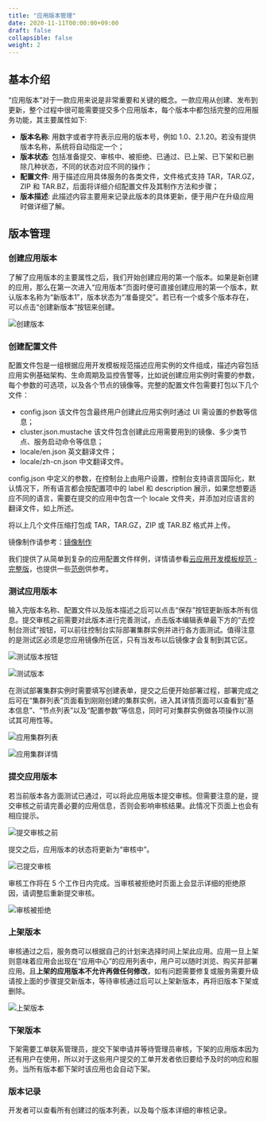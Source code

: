 ```yaml
---
title: "应用版本管理"
date: 2020-11-11T00:00:00+09:00
draft: false
collapsible: false
weight: 2
---
```


## 基本介绍

“应用版本”对于一款应用来说是非常重要和关键的概念。一款应用从创建、发布到更新，整个过程中很可能需要提交多个应用版本，每个版本中都包括完整的应用服务功能，其主要属性如下:

- **版本名称**: 用数字或者字符表示应用的版本号，例如 1.0、2.1.20。若没有提供版本名称，系统将自动指定一个；
- **版本状态**: 包括准备提交、审核中、被拒绝、已通过、已上架、已下架和已删除几种状态，不同的状态对应不同的操作；
- **配置文件**: 用于描述应用具体服务的各类文件，文件格式支持 TAR，TAR.GZ，ZIP 和 TAR.BZ，后面将详细介绍配置文件及其制作方法和步骤；
- **版本描述**: 此描述内容主要用来记录此版本的具体更新，便于用户在升级应用时做详细了解。

## 版本管理

### 创建应用版本

了解了应用版本的主要属性之后，我们开始创建应用的第一个版本。如果是新创建的应用，那么在第一次进入“应用版本”页面时便可直接创建应用的第一个版本，默认版本名称为“新版本1”，版本状态为“准备提交”。若已有一个或多个版本存在，可以点击“创建新版本”按钮来创建。

![创建版本](/appcenter/dev-platform/cluster-images/create_app_version.png)

### 创建配置文件

配置文件包是一组根据应用开发模板规范描述应用实例的文件组成，描述内容包括应用实例基础架构、生命周期及监控告警等，比如说创建应用实例时需要的参数，每个参数的可选项，以及各个节点的镜像等。完整的配置文件包需要打包以下几个文件：

- config.json 该文件包含最终用户创建此应用实例时通过 UI 需设置的参数等信息；
- cluster.json.mustache 该文件包含创建此应用需要用到的镜像、多少类节点、服务启动命令等信息；
- locale/en.json 英文翻译文件；
- locale/zh-cn.json 中文翻译文件。


config.json 中定义的参数，在控制台上由用户设置，控制台支持语言国际化，默认情况下，所有语言都会按配置项中的 label 和 description 展示，如果您想要适应不同的语言，需要在提交的应用中包含一个 locale 文件夹，并添加对应语言的翻译文件，如上所述。



将以上几个文件压缩打包成 TAR，TAR.GZ，ZIP 或 TAR.BZ 格式并上传。

镜像制作请参考：[镜像制作](/appcenter/dev-platform/cluster-developer-guide/image-build/build)

我们提供了从简单到复杂的应用配置文件样例，详情请参看[云应用开发模板规范 - 完整版](/appcenter/dev-platform/cluster-developer-guide/specifications/specifications)，也提供一些[范例](https://github.com/search?q=topic%3Aqingcloud-sample-apps+org%3AQingCloudAppcenter&type=Repositories)供参考。


### 测试应用版本

输入完版本名称、配置文件以及版本描述之后可以点击“保存”按钮更新版本所有信息。提交审核之前需要对此版本进行完善测试，点击版本编辑表单最下方的“去控制台测试”按钮，可以前往控制台实际部署集群实例并进行各方面测试。值得注意的是测试区必须是您应用镜像所在区，只有当发布以后镜像才会复制到其它区。

![测试版本按钮](/appcenter/dev-platform/cluster-images/btn_test_app.png)

![测试版本](/appcenter/dev-platform/cluster-images/test_app.png)

在测试部署集群实例时需要填写创建表单，提交之后便开始部署过程，部署完成之后可在“集群列表”页面看到刚刚创建的集群实例，进入其详情页面可以查看到“基本信息”、“节点列表”以及“配置参数”等信息，同时可对集群实例做各项操作以测试其可用性等。

![应用集群列表](/appcenter/dev-platform/cluster-images/app_cluster_list.png)

![应用集群详情](/appcenter/dev-platform/cluster-images/app_cluster.png)

### 提交应用版本

若当前版本各方面测试已通过，可以将此应用版本提交审核。但需要注意的是，提交审核之前请完善必要的应用信息，否则会影响审核结果。此情况下页面上也会有相应提示。

![提交审核之前](/appcenter/dev-platform/cluster-images/before_submit_app.png)

提交之后，应用版本的状态将更新为“审核中”。

![已提交审核](/appcenter/dev-platform/cluster-images/app_submitted.png)

审核工作将在 5 个工作日内完成。当审核被拒绝时页面上会显示详细的拒绝原因，请调整后重新提交审核。

![审核被拒绝](/appcenter/dev-platform/cluster-images/reject_app_version.png)

### 上架版本

审核通过之后，服务商可以根据自己的计划来选择时间上架此应用。应用一旦上架则意味着应用会出现在“应用中心”的应用列表中，用户可以随时浏览、购买并部署应用。且**上架的应用版本不允许再做任何修改**，如有问题需要修复或服务需要升级请按上面的步骤提交新版本，等待审核通过后可以上架新版本，再将旧版本下架或删除。

![上架版本](/appcenter/dev-platform/cluster-images/release_app_version.png)

### 下架版本

下架需要工单联系管理员，提交下架申请并等待管理员审核，下架的应用版本因为还有用户在使用，所以对于这些用户提交的工单开发者依旧要给予及时的响应和服务。当所有版本都下架时该应用也会自动下架。

### 版本记录

开发者可以查看所有创建过的版本列表，以及每个版本详细的审核记录。